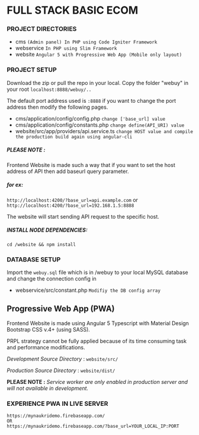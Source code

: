 # FULL STACK BASIC ECOM
### PROJECT DIRECTORIES
* cms `(Admin panel) In PHP using Code Igniter Framework`
* webservice `In PHP using Slim Framework`
* website `Angular 5 with Progressive Web App (Mobile only layout)`

### PROJECT SETUP

Download the zip or pull the repo in your local. Copy the folder "webuy" in your root `localhost:8888/webuy/..`

The default port address used is `:8888` if you want to change the port address then modify the following pages.
* cms/application/config/config.php `change ['base_url] value`
* cms/application/config/constants.php `change define(API_URI) value`
* website/src/app/providers/api.service.ts `change HOST value and compile the production build again using angular-cli`

##### PLEASE NOTE : 
Frontend Website is made such a way that if you want to set the host address of API then add baseurl query parameter.
 
 ##### for ex: 
 `http://localhost:4200/?base_url=api.example.com`
 or
  `http://localhost:4200/?base_url=192.168.1.5:8888`

 The website will start sending API request to the specific host.
 
 ##### INSTALL NODE DEPENDENCIES:
 
`cd /website && npm install`

 ### DATABASE SETUP
 Import the `webuy.sql` file which is in /webuy to your local MySQL database 
 and change the connection config in
* webservice/src/constant.php `Modifiy the DB config array `

## Progressive Web App (PWA)
Frontend Website is made using Angular 5 Typescript with Material Design Bootstrap CSS v.4+ (using SASS).

PRPL strategy cannot be fully applied because of its time consuming task and performance modifications.

_Development Source Directory_ :
`website/src/`

_Production Source Directory_ :
`website/dist/`

**PLEASE NOTE :** 
_Service worker are only enabled in production server and will not available in development._

### EXPERIENCE PWA IN LIVE SERVER

    https://mynaukridemo.firebaseapp.com/
    OR
    https://mynaukridemo.firebaseapp.com/?base_url=YOUR_LOCAL_IP:PORT

 
 